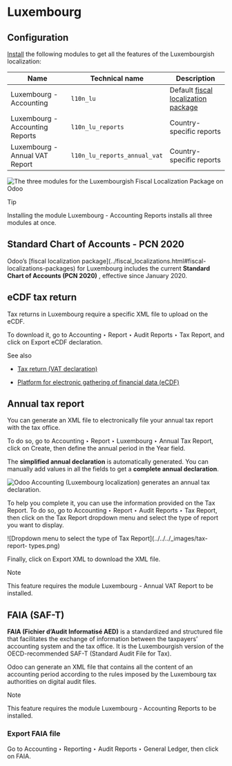 # Luxembourg

## Configuration

[Install](../../general/apps_modules.html#general-install) the following
modules to get all the features of the Luxembourgish localization:

Name | Technical name | Description  
---|---|---  
Luxembourg - Accounting | `l10n_lu` | Default [fiscal localization package](../fiscal_localizations.html#fiscal-localizations-packages)  
Luxembourg - Accounting Reports | `l10n_lu_reports` | Country-specific reports  
Luxembourg - Annual VAT Report | `l10n_lu_reports_annual_vat` | Country-specific reports  
![The three modules for the Luxembourgish Fiscal Localization Package on
Odoo](../../../_images/modules1.png)

Tip

Installing the module Luxembourg - Accounting Reports installs all three
modules at once.

## Standard Chart of Accounts - PCN 2020

Odoo’s [fiscal localization package](../fiscal_localizations.html#fiscal-
localizations-packages) for Luxembourg includes the current **Standard Chart
of Accounts (PCN 2020)** , effective since January 2020.

## eCDF tax return

Tax returns in Luxembourg require a specific XML file to upload on the eCDF.

To download it, go to Accounting ‣ Report ‣ Audit Reports ‣ Tax Report, and
click on Export eCDF declaration.

See also

  * [Tax return (VAT declaration)](../accounting/reporting/tax_returns.html)

  * [Platform for electronic gathering of financial data (eCDF)](http://www.ecdf.lu)

## Annual tax report

You can generate an XML file to electronically file your annual tax report
with the tax office.

To do so, go to Accounting ‣ Report ‣ Luxembourg ‣ Annual Tax Report, click on
Create, then define the annual period in the Year field.

The **simplified annual declaration** is automatically generated. You can
manually add values in all the fields to get a **complete annual
declaration**.

![Odoo Accounting \(Luxembourg localization\) generates an annual tax
declaration.](../../../_images/annual-tax-report.png)

To help you complete it, you can use the information provided on the Tax
Report. To do so, go to Accounting ‣ Report ‣ Audit Reports ‣ Tax Report, then
click on the Tax Report dropdown menu and select the type of report you want
to display.

![Dropdown menu to select the type of Tax Report](../../../_images/tax-report-
types.png)

Finally, click on Export XML to download the XML file.

Note

This feature requires the module Luxembourg - Annual VAT Report to be
installed.

## FAIA (SAF-T)

**FAIA (Fichier d’Audit Informatisé AED)** is a standardized and structured
file that facilitates the exchange of information between the taxpayers’
accounting system and the tax office. It is the Luxembourgish version of the
OECD-recommended SAF-T (Standard Audit File for Tax).

Odoo can generate an XML file that contains all the content of an accounting
period according to the rules imposed by the Luxembourg tax authorities on
digital audit files.

Note

This feature requires the module Luxembourg - Accounting Reports to be
installed.

### Export FAIA file

Go to Accounting ‣ Reporting ‣ Audit Reports ‣ General Ledger, then click on
FAIA.

